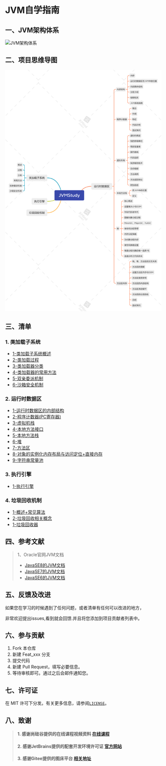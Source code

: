 # JVM自学指南

## 一、JVM架构体系

![JVM架构体系](https://gitee.com/ShaoxiongDu/imageBed/raw/master/%E7%AC%AC02%E7%AB%A0_JVM%E6%9E%B6%E6%9E%84-%E4%B8%AD.jpg)

## 二、项目思维导图

![JVMStudy](./JVMStudy.png)

## 三、清单

### 1. 类加载子系统

 -	[1-类加载子系统概述](./01-类加载子系统/01-类加载子系统.md)
 -	[2-类加载过程](./01-类加载子系统/02-类加载过程.md)
 -  [3-类加载器分类](./01-类加载子系统/03-类加载器的分类.md)
 -  [4-类加载器的常用方法](./01-类加载子系统/04-类加载器的常用方法.md)
 -  [5-双亲委派机制](./01-类加载子系统/05-双亲委派机制.md)
 -  [6-沙箱安全机制](./01-类加载子系统/06-沙箱安全机制.md)

### 2.  运行时数据区

-	[1-运行时数据区的内部结构](./02-运行时数据区/01-运行时数据区内部结构.md)
-	[2-程序计数器(PC寄存器)](./02-运行时数据区/02-程序计数器(PC寄存器).md)
-	[3-虚拟机栈](./02-运行时数据区/03-虚拟机栈.md)
-	[4-本地方法接口](02-运行时数据区/04-本地方法接口.md)
-	[5-本地方法栈](02-运行时数据区/05-本地方法栈.md)
-	[6-堆](02-运行时数据区/06-堆.md)
-	[7-方法区](02-运行时数据区/07-方法区.md)
-	[8-对象的实例化内存布局与访问定位+直接内存](02-运行时数据区/)
-	[9-字符串常量池](02-运行时数据区/)

### 3. 执行引擎
- [1-执行引擎]()

### 4. 垃圾回收机制
- [1-概述+常见算法]()
- [2-垃圾回收相关概念]()
- [1-垃圾回收器]()

## 四、参考文献

> 1、Oracle官网JVM文档
>
> - [JavaSE8的JVM文档](https://docs.oracle.com/javase/specs/jvms/se8/html/)
> - [JavaSE7的JVM文档](https://docs.oracle.com/javase/specs/jvms/se7/html)
> - [JavaSE6的JVM文档](https://docs.oracle.com/javase/specs/jvms/se6/html)

## 五、反馈及改进

如果您在学习的时候遇到了任何问题，或者清单有任何可以改进的地方，

非常欢迎提出issues,看到就会回馈.并且将您添加到项目贡献者列表中。

## 六、参与贡献

1. Fork 本仓库
2. 新建 Feat_xxx 分支
3. 提交代码
4. 新建 Pull Request，填写必要信息。
5. 等待审核即可。通过之后会邮件通知您。

## 七、许可证

在 MIT 许可下分发。有关更多信息，请参阅[`LICENSE`](./LICENSE)。

## 八、致谢

> #### 1. 感谢尚硅谷提供的在线课程视频资料 [在线课程](https://www.bilibili.com/video/BV1PJ411n7xZ)
> #### 2. 感谢JetBrains提供的配套开发环境许可证 [官方网站](https://www.jetbrains.com/)
> #### 3. 感谢Gitee提供的图床平台 [相关地址](https://gitee.com/ShaoxiongDu/imageBed)